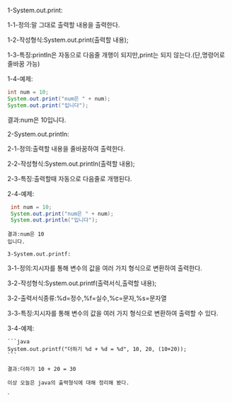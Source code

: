 1-System.out.print:

  1-1-정의:말 그대로 출력할 내용을 출력한다.
  
  1-2-작성형식:System.out.print(출력할 내용);
  
  1-3-특징:println은 자동으로 다음줄 개행이 되지만,print는 되지 않는다.(단,명령어로 줄바꿈 가능)
  
  1-4-예제:
  
  ```java
  int num = 10;
  System.out.print("num은 " + num);
  System.out.print("입니다");
  ```
  
  결과:num은 10입니다.
  
  2-System.out.println:
   
   2-1-정의:출력할 내용을 줄바꿈하여 출력한다.
   
   2-2-작성형식:System.out.println(출력할 내용);
   
   2-3-특징:출력할때 자동으로 다음줄로 개행된다.
   
   2-4-예제:
   
   ```java
    int num = 10;
    System.out.print("num은 " + num);
    System.out.println("입니다");
   ```  
    
    
    결과:num은 10
    입니다.
    
    3-System.out.printf:
   
   3-1-정의:지시자를 통해 변수의 값을 여러 가지 형식으로 변환하여 출력한다.
   
   3-2-작성형식:System.out.printf(출력서식,출력할 내용);
   
   3-2-출력서식종류:%d=정수,%f=실수,%c=문자,%s=문자열
   
   3-3-특징:지시자를 통해 변수의 값을 여러 가지 형식으로 변환하여 출력할 수 있다.
   
   3-4-예제:
    
    ```java
    System.out.printf("더하기 %d + %d = %d", 10, 20, (10+20));
    ```
    
    결과:더하기 10 + 20 = 30
    
    이상 오늘은 java의 출력형식에 대해 정리해 봤다.
`
